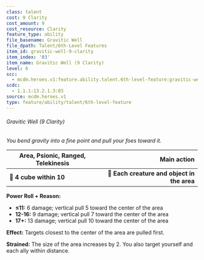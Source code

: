 ```yaml
---
class: talent
cost: 9 Clarity
cost_amount: 9
cost_resource: Clarity
feature_type: ability
file_basename: Gravitic Well
file_dpath: Talent/6th-Level Features
item_id: gravitic-well-9-clarity
item_index: '03'
item_name: Gravitic Well (9 Clarity)
level: 6
scc:
  - mcdm.heroes.v1:feature.ability.talent.6th-level-feature:gravitic-well-9-clarity
scdc:
  - 1.1.1:13.2.1.3:03
source: mcdm.heroes.v1
type: feature/ability/talent/6th-level-feature
---
```


###### Gravitic Well (9 Clarity)

*You bend gravity into a fine point and pull your foes toward it.*

| **Area, Psionic, Ranged, Telekinesis** |                             **Main action** |
| -------------------------------------- | ------------------------------------------: |
| **📏 4 cube within 10**                | **🎯 Each creature and object in the area** |

**Power Roll + Reason:**

- **≤11:** 6 damage; vertical pull 5 toward the center of the area
- **12-16:** 9 damage; vertical pull 7 toward the center of the area
- **17+:** 13 damage; vertical pull 10 toward the center of the area

**Effect:** Targets closest to the center of the area are pulled first.

**Strained:** The size of the area increases by 2. You also target yourself and each ally within distance.

